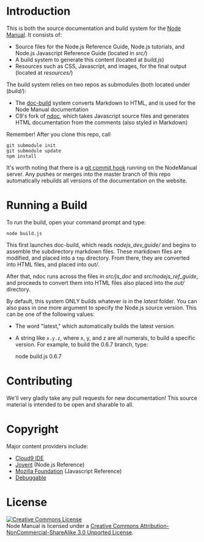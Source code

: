 # Introduction

This is both the source documentation and build system for the [Node Manual](http://www.nodemanual.org). It consists of:

* Source files for the Node.js Reference Guide, Node.js tutorials, and Node.js Javascript Reference Guide (located in _src/_)
* A build system to generate this content (located at _build.js_)
* Resources such as CSS, Javascript, and images, for the final output (located at _resources/_)

The build system relies on two repos as submodules (both located under (_build/_):

* The [doc-build](https://github.com/c9/doc-build) system converts Markdown to HTML, and is used for the Node Manual documentation
* C9's fork of [ndoc](https://github.com/c9/ndoc), which takes Javascript source files and generates HTML documentation from the comments (also styled in Markdown)

Remember! After you clone this repo, call 

    git submodule init
    git submodule update
    npm install

It's worth noting that there is a [git commit hook](http://book.git-scm.com/5_git_hooks.html) running on the NodeManual server. Any pushes or merges into the master branch of this repo automatically rebuilds all versions of the documentation on the website.

# Running a Build

To run the build, open your command prompt and type:

    node build.js
    
This first launches doc-build, which reads _nodejs\_dev\_guide/_ and begins to assemble the subdirectory markdown files. These markdown files are modified, and placed into a `tmp` directory. From there, they are converted into HTML files, and placed into _out/_.

After that, ndoc runs across the files in _src/js\_doc_ and _src/nodejs\_ref\_guide_, and proceeds to convert them into HTML files also placed into the _out/_ directory. 

By default, this system ONLY builds whatever is in the _latest_ folder. You can also pass in one more argument to specify the Node.js source version. This can be one of the following values:

* The word "latest," which automatically builds the latest version.
* A string like `x.y.z`, where x, y, and z are all numerals, to build a specific version. For example, to build the 0.6.7 branch, type:

    node build.js 0.6.7

# Contributing

We'll very gladly take any pull requests for new documentation! This source material is intended to be open and sharable to all. 

# Copyright

Major content providers include:

* [Cloud9 IDE](http://www.c9.io)
* [Joyent](http://www.joyent.com/) (Node.js Reference)
* [Mozilla Foundation](http://www.mozilla.org/) (Javascript Reference)
* [Debuggable](http://www.debuggable.com/)


# License

<a rel="license" href="http://creativecommons.org/licenses/by-nc-sa/3.0/"><img alt="Creative Commons License" style="border-width:0" src="http://i.creativecommons.org/l/by-nc-sa/3.0/88x31.png" /></a><br /><span xmlns:dct="http://purl.org/dc/terms/" href="http://purl.org/dc/dcmitype/Text" property="dct:title" rel="dct:type">Node Manual</span> is licensed under a <a rel="license" href="http://creativecommons.org/licenses/by-nc-sa/3.0/">Creative Commons Attribution-NonCommercial-ShareAlike 3.0 Unported License</a>.
